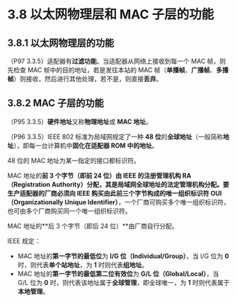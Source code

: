 # 3.8 以太网物理层和 MAC 子层的功能

## 3.8.1 以太网物理层的功能

（P97 3.3.5）适配器有**过滤功能**。当适配器从网络上接收到每一个 MAC 帧，则先检查 MAC 帧中的目的地址，若是发往本站的 MAC 帧（**单播帧**、**广播帧**、**多播帧**）则接收，然后进行其他处理，若不是，则直接**丢弃**。

## 3.8.2 MAC 子层的功能

（P95 3.3.5）**硬件地址**又称**物理地址**或 **MAC 地址**。

（P96 3.3.5）IEEE 802 标准为局域网规定了一种 **48 位**的**全球地址**（一般简称**地址**），即每一台计算机中**固化在适配器 ROM 中的地址**。

48 位的 MAC 地址为某一指定的接口都标识符。

MAC 地址的**前 3 个字节（即前 24 位）**由 IEEE 的**注册管理机构 RA（Registration Authority）**分配，其是局域网全球地址的法定管理机构分配。要生产适配器的厂商必须向 IEEE 购买由此前三个字节构成的**唯一组织标识符 OUI（Organizationally Unique Identifier）**，一个厂商可购买多个唯一组织标识符，也可由多个厂商购买同一个唯一组织标识符。

MAC 地址的**后 3 个字节（即后 24 位）**由厂商自行分配。

IEEE 规定：

+ MAC 地址的**第一字节的最低位**为 **I/G 位（Individual/Group）**，当 I/G 位为 **0** 时，则代表**单个站地址**，为 **1** 时则代表**组地址**。
+ MAC 地址的**第一字节的最低第二位有效位**为 **G/L 位（Global/Local）**，当 G/L 位为 **0** 时，则代表该地址属于**全球管理**，即全球唯一，为 **1** 时则代表属于**本地管理**。